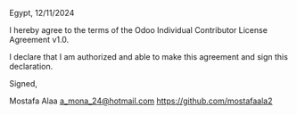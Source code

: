 Egypt, 12/11/2024

I hereby agree to the terms of the Odoo Individual Contributor License Agreement v1.0.

I declare that I am authorized and able to make this agreement and sign this declaration.

Signed,

Mostafa Alaa a_mona_24@hotmail.com https://github.com/mostafaala2
